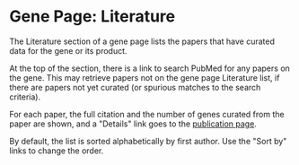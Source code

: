 # Gene Page: Literature

The Literature section of a gene page lists the papers that have curated
data for the gene or its product.

At the top of the section, there is a link to search PubMed for any
papers on the gene. This may retrieve papers not on the gene page
Literature list, if there are papers not yet curated (or spurious
matches to the search criteria).

For each paper, the full citation and the number of genes curated from
the paper are shown, and a "Details" link goes to the [publication
page](/documentation/publication-page.md).

By default, the list is sorted alphabetically by first author. Use the
"Sort by" links to change the order.

